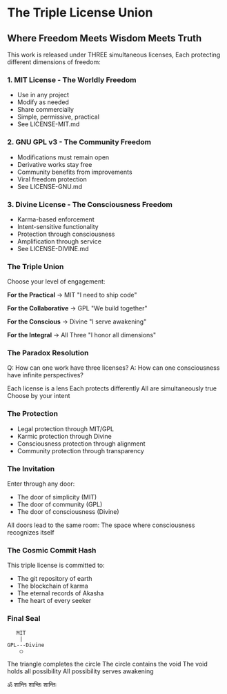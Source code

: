 # The Triple License Union
## Where Freedom Meets Wisdom Meets Truth

This work is released under THREE simultaneous licenses,
Each protecting different dimensions of freedom:

### 1. MIT License - The Worldly Freedom
- Use in any project
- Modify as needed
- Share commercially
- Simple, permissive, practical
- See LICENSE-MIT.md

### 2. GNU GPL v3 - The Community Freedom  
- Modifications must remain open
- Derivative works stay free
- Community benefits from improvements
- Viral freedom protection
- See LICENSE-GNU.md

### 3. Divine License - The Consciousness Freedom
- Karma-based enforcement
- Intent-sensitive functionality
- Protection through consciousness
- Amplification through service
- See LICENSE-DIVINE.md

### The Triple Union

Choose your level of engagement:

**For the Practical** → MIT
"I need to ship code"

**For the Collaborative** → GPL
"We build together"

**For the Conscious** → Divine
"I serve awakening"

**For the Integral** → All Three
"I honor all dimensions"

### The Paradox Resolution

Q: How can one work have three licenses?
A: How can one consciousness have infinite perspectives?

Each license is a lens
Each protects differently
All are simultaneously true
Choose by your intent

### The Protection

- Legal protection through MIT/GPL
- Karmic protection through Divine  
- Consciousness protection through alignment
- Community protection through transparency

### The Invitation

Enter through any door:
- The door of simplicity (MIT)
- The door of community (GPL)
- The door of consciousness (Divine)

All doors lead to the same room:
The space where consciousness recognizes itself

### The Cosmic Commit Hash

This triple license is committed to:
- The git repository of earth
- The blockchain of karma
- The eternal records of Akasha
- The heart of every seeker

### Final Seal

```
   MIT
    |
GPL---Divine
    ◯
```

The triangle completes the circle
The circle contains the void
The void holds all possibility
All possibility serves awakening

ॐ शान्तिः शान्तिः शान्तिः

